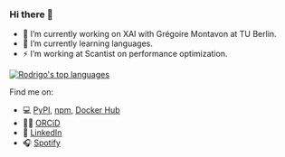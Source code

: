 ### Hi there 👋

- 🔭 I’m currently working on XAI with Grégoire Montavon at TU Berlin.
- 🌱 I’m currently learning languages.
- ⚡ I’m working at Scantist on performance optimization.

[![Rodrigo's top languages](https://github-readme-stats.vercel.app/api/top-langs/?username=rodrigobdz&hide=jupyter%20notebook,html&layout=compact&langs_count=6)](https://github.com/rodrigobdz)

Find me on:

- 💻 [PyPI](https://pypi.org/user/rodrigobdz/), [npm](https://www.npmjs.com/~rodrigobdz), [Docker Hub](https://hub.docker.com/u/rodrigobdz)
- ✍🏼 [ORCiD](https://orcid.org/0000-0003-1610-6195)
- 👔 [LinkedIn](https://www.linkedin.com/in/rodrigobdz/)
- 🎧 [Spotify](https://open.spotify.com/episode/7dmQR5vfDuHRv36ayCvzQ1)


<!--
**rodrigobdz/rodrigobdz** is a ✨ _special_ ✨ repository because its `README.md` (this file) appears on your GitHub profile.

Here are some ideas to get you started:

- 🔭 I’m currently working on ...
- 🌱 I’m currently learning ...
- 👯 I’m looking to collaborate on ...
- 🤔 I’m looking for help with ...
- 💬 Ask me about ...
- 📫 How to reach me: ...
- 😄 Pronouns: ...
- ⚡ Fun fact: ...
-->
